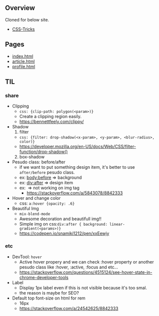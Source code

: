 ## Overview

Cloned for below site.

- [ CSS-Tricks ](https://css-tricks.com/)

## Pages

- [index.html](index.html)
- [article.html](article.html)
- [profile.html](profile.html)

## TIL

### share

- Clipping
  - `css: {clip-path: polygon(<param>)}`
  - Create a clipping region easily.
  - https://bennettfeely.com/clippy/
- Shadow
  1. filter
  - `css: {filter: drop-shadow(<x-param>, <y-param>, <blur-radius>, color)}`
  - https://developer.mozilla.org/en-US/docs/Web/CSS/filter-function/drop-shadow()
  2. box-shadow
- Pesudo class: before/after
  - if we want to put something design item, it's better to use `after/before` pesudo class.
  - ex: <body:before> => background
  - ex: <div:after> => design item
  - ex: <img > => not working on img tag
    - https://stackoverflow.com/a/5843078/8842333
- Hover and change color
  - css: `a:hover {opacity: .6}`
- Beautiful Img
  - `mix-blend-mode`
  - Awesome decoration and beautifull img!!
  - Simple img on css:`div:after { background: linear-gradient(<params>)}`
  - https://codepen.io/snamiki1212/pen/xxEewjy

### etc

- DevTool: `hover`
  - Active hover propery and we can check :hover property or another pesudo class like :hover, :active, :focus and etc...
  - https://stackoverflow.com/questions/4515124/see-hover-state-in-chrome-developer-tools
- Label
  - Display 1px label even if this is not visible because it's too smal.
  - the reason is maybe for SEO?
- Default top font-size on html for rem
  - 16px
  - https://stackoverflow.com/a/24542625/8842333
